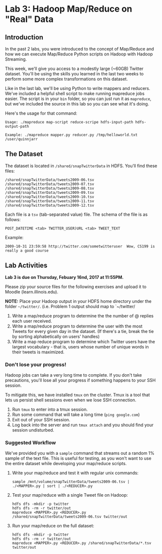 # Lab 3: Hadoop Map/Reduce on "Real" Data

## Introduction
In the past 2 labs, you were introduced to the concept of Map/Reduce and how we can execute Map/Reduce Python scripts on Hadoop with Hadoop Streaming.

This week, we'll give you access to a modestly large (~60GB) Twitter dataset. You'll be using the skills you learned in the last two weeks to perform some more complex transformations on this dataset.

Like in the last lab, we'll be using Python to write mappers and reducers. We've included a helpful shell script to make running mapreduce jobs easier. The script is in your `bin` folder, so you can just run it as `mapreduce`, but we've included the source in this lab so you can see what it's doing.

Here's the usage for that command:

```
Usage: ./mapreduce map-script reduce-scripe hdfs-input-path hdfs-output-path

Example: ./mapreduce mapper.py reducer.py /tmp/helloworld.txt /user/quinnjarr
```

## The Dataset

The dataset is located in `/shared/snapTwitterData` in HDFS. You'll find these files: 

```
/shared/snapTwitterData/tweets2009-06.tsv
/shared/snapTwitterData/tweets2009-07.tsv
/shared/snapTwitterData/tweets2009-08.tsv
/shared/snapTwitterData/tweets2009-09.tsv
/shared/snapTwitterData/tweets2009-10.tsv
/shared/snapTwitterData/tweets2009-11.tsv
/shared/snapTwitterData/tweets2009-12.tsv
```

Each file is a `tsv` (tab-separated value) file. The schema of the file is as follows:

```
POST_DATETIME <tab> TWITTER_USER)URL <tab> TWEET_TEXT
```

Example:

```
2009-10-31 23:59:58	http://twitter.com/sometwitteruser	Wow, CS199 is really a good course
```
	
## Lab Activities
**Lab 3 is due on Thursday, Febuary 16nd, 2017 at 11:55PM.**

Please zip your source files for the following exercises and upload it to Moodle (learn.illinois.edu).

**NOTE:** Place your Hadoop output in your HDFS home directory under the folder `~/twitter/`. (i.e. Problem 1 output should map to `~/twitter/

1. Write a map/reduce program to determine the the number of @ replies each user received.
2. Write a map/reduce program to determine the user with the most Tweets for every given day in the dataset. (If there's a tie, break the tie by sorting alphabetically on users' handles)
3. Write a map reduce program to determine which Twitter users have the largest vocabulary - that is, users whose number of unique words in their tweets is maximized.

### Don't lose your progress!

Hadoop jobs can take a very long time to complete. If you don't take precautions, you'll lose all your progress if something happens to your SSH session.

To mitigate this, we have installed `tmux` on the cluster. Tmux is a tool that lets us persist shell sessions even when we lose SSH connection.

1. Run `tmux` to enter into a tmux session.
2. Run some command that will take a long time (`ping google.com`)
3. Exit out of your SSH session.
4. Log back into the server and run `tmux attach` and you should find your session undisturbed.

### Suggested Workflow

We've provided you with a `sample` command that streams out a random 1% sample of the text file. This is useful for testing, as you won't want to use the entire dataset while developing your map/reduce scripts.

1. Write your map/reduce and test it with regular unix commands:

	```
	sample /mnt/volume/snapTwitterData/tweets2009-06.tsv | ./<MAPPER>.py | sort | ./<REDUCER>.py
	```

2. Test your map/reduce with a single Tweet file on Hadoop:

	```
	hdfs dfs -mkdir -p twitter
	hdfs dfs -rm -r twitter/out
	mapreduce <MAPPER>.py <REDUCER>.py /shared/snapTwitterData/tweets2009-06.tsv twitter/out
	```
	
3. Run your map/reduce on the full dataset:
	```
	hdfs dfs -mkdir -p twitter
	hdfs dfs -rm -r twitter/out
	mapreduce <MAPPER>.py <REDUCER>.py /shared/snapTwitterData/*.tsv twitter/out
	```
